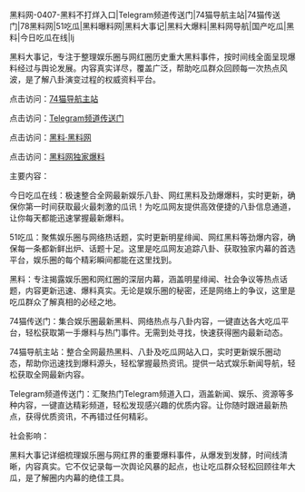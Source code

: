 #
黑料网-0407-黑料不打烊入口|Telegram频道传送门|74猫导航主站|74猫传送门|78黑料网|51吃瓜|黑料曝料网|黑料大事记|黑料大爆料|黑料网导航|国产吃瓜|黑料|今日吃瓜在线|lj

黑料大事记，专注于整理娱乐圈与网红圈历史重大黑料事件，按时间线全面呈现爆料经过与舆论发展。内容真实详尽，覆盖广泛，帮助吃瓜群众回顾每一次热点风波，是了解八卦演变过程的权威资料平台。


点击访问：<a href="https://74mao.com/">74猫导航主站</a>

点击访问：<a href="https://74mao.com/">Telegram频道传送门</a>

点击访问：<a href="https://fge-7ja.pages.dev/">黑料·黑料网</a>

点击访问：<a href="https://haef.pages.dev/">黑料网独家爆料</a>


主要内容：

今日吃瓜在线：极速整合全网最新娱乐八卦、网红黑料及劲爆爆料，实时更新，确保你第一时间获取最火最刺激的瓜讯！为吃瓜网友提供高效便捷的八卦信息通道，让你每天都能迅速掌握最新爆料。

51吃瓜：聚焦娱乐圈与网络热话题，实时更新明星绯闻、网红黑料等劲爆内容，确保每一条都新鲜出炉、话题十足。这里是吃瓜网友追踪八卦、获取独家内幕的首选平台，娱乐圈的每个精彩瞬间都能在这里找到。

黑料：专注揭露娱乐圈和网红圈的深层内幕，涵盖明星绯闻、社会争议等热点话题，内容更新迅速、爆料真实。无论是娱乐圈的秘密，还是网络上的争议，这里是吃瓜群众了解真相的必经之地。

74猫传送门：集合娱乐圈最新黑料、网络热点与八卦内容，一键直达各大吃瓜平台，轻松获取第一手爆料与热门事件。无需到处寻找，快速获得圈内最新动态。

74猫导航主站：整合全网最热黑料、八卦及吃瓜网站入口，实时更新娱乐圈动态，帮助你迅速找到爆料源头，轻松掌握最热资讯。提供一站式娱乐新闻导航，轻松获取全网最新内容。

Telegram频道传送门：汇聚热门Telegram频道入口，涵盖新闻、娱乐、资源等多种内容，一键直达精彩频道，轻松发现感兴趣的优质内容。让你随时跟进最新热点，获得优质资讯，不再错过任何精彩。

社会影响：

黑料大事记详细梳理娱乐圈与网红界的重要爆料事件，从爆发到发酵，时间线清晰，内容真实。它不仅记录每一次舆论风暴的起点，也让吃瓜群众轻松回顾往年大瓜，是了解圈内内幕的绝佳工具。

<span style="display:none;">[Canonical link](https://github.com/Nguquadi555/4980 ）</span>
